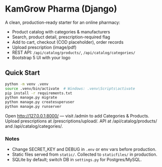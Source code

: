 # KamGrow Pharma (Django)

A clean, production-ready starter for an online pharmacy:
- Product catalog with categories & manufacturers
- Search, product detail, prescription-required flag
- Add to cart, checkout (COD placeholder), order records
- Upload prescription (image/pdf)
- REST API: `/api/catalog/products/`, `/api/catalog/categories/`
- Bootstrap 5 UI with your logo

## Quick Start

```bash
python -m venv .venv
source .venv/bin/activate  # Windows: .venv\Scripts\activate
pip install -r requirements.txt
python manage.py migrate
python manage.py createsuperuser
python manage.py runserver
```

Open http://127.0.0.1:8000/ — visit /admin to add Categories & Products.
Upload prescriptions at /prescriptions/upload/.
API at /api/catalog/products/ and /api/catalog/categories/.

### Notes
- Change SECRET_KEY and DEBUG in `.env` or env vars before production.
- Static files served from `static/`. Collected to `staticfiles/` in production.
- SQLite by default; switch DB in `settings.py` for Postgres/MySQL.
